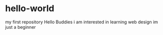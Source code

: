 # hello-world
my first repository
Hello Buddies 
i am interested in learning web design
im just a beginner

